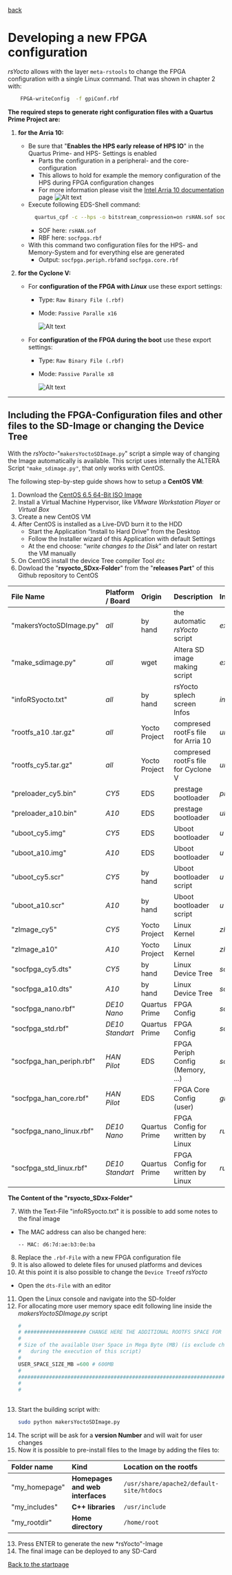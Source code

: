 [back](5_Streamline.md)

#  	Developing a new FPGA configuration

*rsYocto* allows with the layer `meta-rstools` to change the FPGA configuration with a single Linux command. That was shown in chapter 2 with:
  ````bash
      FPGA-writeConfig  -f gpiConf.rbf
  ````   
  
   **The required steps to generate right configuration files with a Quartus Prime Project are:**
   1. **for the Arria 10:**
      * Be sure that "**Enables the HPS early release of HPS IO**"  in the Quartus Prime- and HPS- Settings is enabled
           * Parts the configuration in a peripheral- and the core- configuration 
           * This allows to hold for example the memory configuration of the HPS during FPGA configuration changes 
           * For more information please visit the [Intel Arria 10 documentation](https://www.intel.com/content/www/us/en/programmable/documentation/mzh1527115949958.html) page
              ![Alt text](Arria10Conf.jpg?raw=true "Quartus connfig for Arria 10")
      * Execute following EDS-Shell command:
        ````bash
          quartus_cpf -c --hps -o bitstream_compression=on rsHAN.sof socfpga.rbf
        ````
        * SOF here: `rsHAN.sof` 
        * RBF here: `socfpga.rbf`
      * With this command two configuration files for the HPS- and Memory-System and for everything else are generated
        * Output: `socfpga.periph.rbf`and `socfpga.core.rbf`
        
  2. **for the Cyclone V:**
      * For **configuration of the FPGA with *Linux*** use these export settings: 
        * Type: `Raw Binary File (.rbf)` 
        * Mode: `Passive Paralle x16`  
       
            ![Alt text](fpgaConfSettings1.png?raw=true "FPGA Configuration settings 1")
            
      * For **configuration of the FPGA  during the boot** use these export settings: 
        * Type: `Raw Binary File (.rbf)` 
        * Mode: `Passive Paralle x8`  
       
            ![Alt text](fpgaConfSettings2.png?raw=true "FPGA Configuration settings 2")
        
___
## Including the FPGA-Configuration files and other files to the SD-Image or changing the Device Tree
   With the *rsYocto*-"`makersYoctoSDImage.py`" script a simple way of changing the Image automatically is available. 
   This script uses internally the ALTERA Script `"make_sdimage.py"`, that only works with CentOS.
   
   The following step-by-step guide shows how to setup a **CentOS VM**:
   
1. Download the [CentOS 6.5 64-Bit ISO Image](http://vault.centos.org/6.5/isos/x86_64/)
2.  Install a Virtual Machine Hypervisor, like *VMware Workstation Player* or *Virtual Box* 
3. Create a new CentOS VM 
4.	After CentOS is installed as a Live-DVD burn it to the HDD
    *	Start the Application “Install to Hard Drive” from the Desktop
    *	Follow the Installer wizard of this Application with default Settings 
    *  At the end choose: “*write changes to the Disk*” and later on restart the VM manually  
5. On CentOS install the device Tree compiler Tool `dtc`
6. Dowload the "**rsyocto_SDxx-Folder**" from the "**releases Part**" of this Github repository to CentOS
      
    
| File Name | Platform / Board | Origin | Description | Internal name (inside the script)
|:--|:--|:--|:--|:--|
|\"makersYoctoSDImage.py\"| *all*| by hand | the automatic *rsYocto* script | *executed* | 
|\"make_sdimage.py\"|*all*| wget | Altera SD image making script | *executed* | 
|\"infoRSyocto.txt\"|*all*| by hand | rsYocto splech screen Infos | *integreted* | 
| \"rootfs_a10 .tar.gz\"|*all*| Yocto Project |compresed rootFs file for Arria 10 | *unziping* |
| \"rootfs_cy5.tar.gz\"|*all*| Yocto Project |compresed rootFs file for Cyclone V | *unziping* |       
|\"preloader_cy5.bin\"|*CY5*| EDS | prestage bootloader | *preloader-mkpimage.bin* | 
|\"preloader_a10.bin\"|*A10*| EDS | prestage bootloader | *uboot_w_dtb-mkpimage.bin* | 
|\"uboot_cy5.img\"|*CY5*| EDS | Uboot bootloader | *u-boot.img* | 
|\"uboot_a10.img\"|*A10*| EDS | Uboot bootloader | *u-boot.img* | 
|\"uboot_cy5.scr\"|*CY5*| by hand | Uboot bootloader script | *u-boot.scr* |   
|\"uboot_a10.scr\"|*A10*| by hand | Uboot bootloader script | *u-boot.scr* |
|\"zImage_cy5\"|*CY5*| Yocto Project | Linux Kernel | *zImage* |   
|\"zImage_a10\"|*A10*| Yocto Project | Linux Kernel | *zImage* |
|\"socfpga_cy5.dts\"|*CY5*| by hand | Linux Device Tree | *socfpga.dtb* |
|\"socfpga_a10.dts\"|*A10*| by hand | Linux Device Tree | *socfpga_arria10_socdk_sdmmc.dtb* |
|\"socfpga_nano.rbf\"|*DE10 Nano*| Quartus Prime | FPGA Config  | *socfpga.rbf* |
|\"socfpga_std.rbf\"|*DE10 Standart*| Quartus Prime | FPGA Config  | *socfpga.rbf* |
|\"socfpga_han_periph.rbf\"|*HAN Pilot*| EDS | FPGA Periph Config (Memory, ...)  | *socfpga.periph.rbf* |
|\"socfpga_han_core.rbf\"|*HAN Pilot*| EDS | FPGA Core Config (user)  | *ghrd_10as066n2.core.rbf* |
|\"socfpga_nano_linux.rbf\"|*DE10 Nano*| Quartus Prime | FPGA Config for written by Linux  | *running_bootloader_fpgaconfig.rbf* |          
|\"socfpga_std_linux.rbf\"|*DE10 Standart*| Quartus Prime | FPGA Config for written by Linux |*running_bootloader_fpgaconfig.rbf* |

**The Content  of the "rsyocto_SDxx-Folder"** 

 7. With the Text-File \"infoRSyocto.txt\" it is possible to add some notes to the final image
  * The MAC address can also be changed here:
     ````
     -- MAC: d6:7d:ae:b3:0e:ba
     ````

8. Replace the `.rbf-File` with a new FPGA configuration file
9. It is also allowed to delete files for unused platforms and devices
10. At this point it is also possible to change the `Device Tree`of *rsYocto*
  * Open the `dts-File` with an editor 
11. Open the Linux console and navigate into the SD-folder
12. For allocating more user memory space edit following line inside the *makersYoctoSDImage.py* script
    ````python
    #
    # #################### CHANGE HERE THE ADDITIONAL ROOTFS SPACE FOR USER SPACE ####################
    #
    # Size of the available User Space in Mega Byte (MB) (is exclude changes of rootfs 
    #   during the execution of this script)
    #
    USER_SPACE_SIZE_MB =600 # 600MB 
    #
    ###################################################################################################
    #
    #
  
    ````
12. Start the building script with: 
    ````bash  
    sudo python makersYoctoSDImage.py   
    ````
11. The script will be ask for a **version Number** and will wait for user changes
12. Now it is possible to pre-install files to the Image by adding the files to:
  
  |  Folder name | Kind | Location on the rootfs
  |:--|:--|:--|
  | "my_homepage" | **Homepages and web interfaces** | `/usr/share/apache2/default-site/htdocs`|
  | "my_includes" | **C++ libraries**  | `/usr/include`|
  | "my_rootdir" | **Home directory** | `/home/root`|
  
13. Press ENTER to generate the new *rsYocto"-Image 
14. The final image can be deployed to any SD-Card



 [Back to the startpage](https://github.com/robseb/rsyocto)
 

